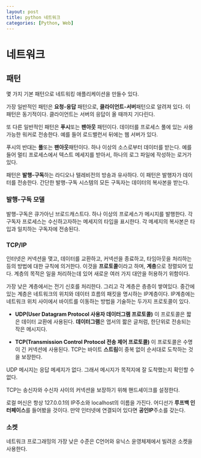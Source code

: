 ```yaml
---
layout: post
title: python 네트워크
categories: [Python, Web]
---
```

# 네트워크

## 패턴

몇 가지 기본 패턴으로 네트워킹 애플리케이션을 만들수 있다.

가장 일반적인 패턴은 **요청-응답** 패턴으로, **클라이언트-서버**패턴으로 알려져 있다. 이 패턴은 동기적이다. 클라이언트는 서버의 응답이 올 때까지 기다린다.

또 다른 일반적인 패턴은 **푸시**또는 **팬아웃** 패턴이다. 데이터를 프로세스 풀에 있는 사용가능한 워커로 전송한다. 예를 들어 로드밸런서 뒤에는 웹 서버가 있다.

푸시의 반대는 **풀**또는 **팬아웃**패턴이다. 하나 이상의 소스로부터 데이터를 받는다. 예를들어 멀티 프로세스에서 텍스트 메세지를 받아서, 하나의 로그 파일에 작성하는 로거가 있다.

패턴은 **발행-구독**하는 라디오나 텔레비전의 방송과 유사하다. 이 패턴은 발행자가 데이터를 전송한다. 간단한 발행-구독 시스템의 모든 구독자는 데이터의 복사본을 받는다.

### 발행-구독 모델

발행-구독은 큐가아닌 브로드캐스트다. 하나 이상의 프로세스가 메시지를 발행한다. 각 구독자 프로세스는 수신하고자하는 메세지의 타입을 표시한다. 각 메세지의 복사본은 타입과 일치하는 구독자에 전송된다.

### TCP/IP

인터넷은 커넥션을 맺고, 데이터를 교환하고, 커넥션을 종료하고, 타임아웃을 처리하는 등의 방법에 대한 규칙에 의거한다. 이것을 **프로토콜**이라고 하며, **계층**으로 정렬되어 있다. 계층의 목적은 일을 처리하는데 있어 새로운 여러 가지 대안을 허용하기 위함이다.

가장 낮은 계층에서는 전기 신호를 처리한다. 그리고 각 계층은 층층이 쌓여있다. 중간에 있는 계층은 네트워크의 위치와 데이터 흐름의 패킷을 명시하는 IP계층이다. IP계층에는 네트워크 위치 사이에서 바이트를 이동하는 방법을 기술하는 두가지 프로토콜이 있다.

* **UDP(User Datagram Protocol 사용자 데이터그램 프로토콜)**
	이 프로토콜은 짧은 데이터 교환에 사용된다. **데이터그램**은 엽서의 짧은 글처럼, 한단위로 전송되는 작은 메시지다.

* **TCP(Transmission Control Protocol 전송 제어 프로토콜)**
	이 프로토콜은 수명이 긴 커넥션에 사용된다. TCP는 바이트 **스트림**이 중복 없이 순서대로 도착하는 것을 보장한다.

UDP 메시지는 응답 메세지가 없다. 그래서 메시지가 목적지에 잘 도착했는지 확인할 수 없다.

TCP는 송신자와 수신자 사이의 커넥션을 보장하기 위해 핸드셰이크를 설정한다.

로컬 머신은 항상 127.0.0.1의 IP주소와 localhost의 이름을 가진다. 어디선가 **루프백 인터페이스**를 들어봤을 것이다. 만약 인터넷에 연결되어 있다면 **공인IP**주소를 갖는다.

### 소켓

 네트워크 프로그래밍의 가장 낮은 수준은 C언어와 유닉스 윤영체제에서 빌려온 소켓을 사용한다.
 